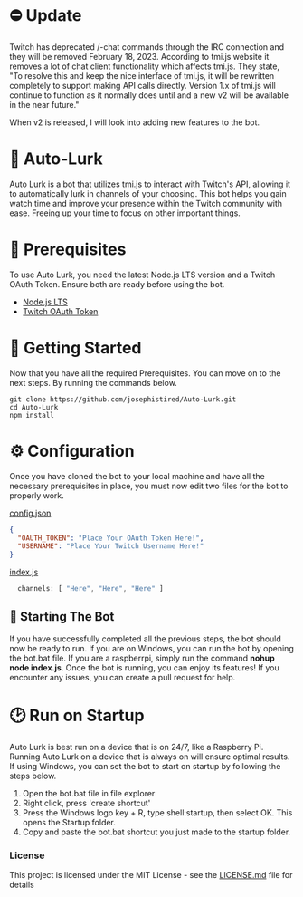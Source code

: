 # ⛔ Update
Twitch has deprecated /-chat commands through the IRC connection and they will be removed February 18, 2023. According to tmi.js website it removes a lot of chat client functionality which affects tmi.js. They state, "To resolve this and keep the nice interface of tmi.js, it will be rewritten completely to support making API calls directly. Version 1.x of tmi.js will continue to function as it normally does until and a new v2 will be available in the near future."

When v2 is released, I will look into adding new features to the bot.


# 🤖 Auto-Lurk
Auto Lurk is a bot that utilizes tmi.js to interact with Twitch's API, allowing it to automatically lurk in channels of your choosing. This bot helps you gain watch time and improve your presence within the Twitch community with ease. Freeing up your time to focus on other important things. 

# 🔧 Prerequisites
To use Auto Lurk, you need the latest Node.js LTS version and a Twitch OAuth Token. Ensure both are ready before using the bot.

* [Node.js LTS](https://nodejs.org/en/)
* [Twitch OAuth Token](https://twitchapps.com/tmi/)

# 💫 Getting Started
Now that you have all the required Prerequisites. You can move on to the next steps. By running the commands below.
```
git clone https://github.com/josephistired/Auto-Lurk.git
cd Auto-Lurk
npm install
```

# ⚙️ Configuration
Once you have cloned the bot to your local machine and have all the necessary prerequisites in place, you must now edit two files for the bot to properly  work.

[config.json](https://github.com/josephistired/Auto-Lurk/blob/main/Configuration/config.json)
```json
{
  "OAUTH_TOKEN": "Place Your OAuth Token Here!",
  "USERNAME": "Place Your Twitch Username Here!"
}
```

[index.js](https://github.com/josephistired/Auto-Lurk/blob/main/index.js)

```js
  channels: [ "Here", "Here", "Here" ]
```

## 🎊 Starting The Bot
If you have successfully completed all the previous steps, the bot should now be ready to run. If you are on Windows, you can run the bot by opening the bot.bat file. If you are a raspberrpi, simply run the command **nohup node index.js**. Once the bot is running, you can enjoy its features! If you encounter any issues, you can create a pull request for help.

# 🕑 Run on Startup
Auto Lurk is best run on a device that is on 24/7, like a Raspberry Pi. Running Auto Lurk on a device that is always on will ensure optimal results. If using Windows, you can set the bot to start on startup by following the steps below. 


1. Open the bot.bat file in file explorer
2. Right click, press 'create shortcut'
3. Press the Windows logo key + R, type shell:startup, then select OK. This opens the Startup folder.
4. Copy and paste the bot.bat shortcut you just made to the startup folder.

### License

This project is licensed under the MIT License - see the [LICENSE.md](LICENSE) file for details
